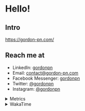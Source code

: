# Hello!

## Intro

<https://gordon-pn.com/>

## Reach me at

- LinkedIn: [gordonpn](https://www.linkedin.com/in/gordonpn/)
- Email: [contact@gordon-pn.com](mailto:contact@gordon-pn.com)
- Facebook Messenger: [gordonpn](https://www.messenger.com/t/Gordonpn)
- Twitter: [@gordonpn](https://twitter.com/Gordonpn)
- Instagram: [@gordonpn](https://www.instagram.com/gordonpn/)

<details>
  <summary>Metrics</summary>

  <img align="center" src="https://github.com/gordonpn/gordonpn/blob/master/github-metrics.svg" alt="GitHub Metrics">

</details>

<details>
  <summary>WakaTime</summary>

  <!--START_SECTION:waka-->
📊 **This Week I Spent My Time On** 

```text
💬 Programming Languages: 
Other                    28 hrs 38 mins      ████████████████████████░   95.98 % 
Java                     34 mins             ░░░░░░░░░░░░░░░░░░░░░░░░░   01.93 % 
TypeScript               19 mins             ░░░░░░░░░░░░░░░░░░░░░░░░░   01.08 % 
Brazil Dependency Config 8 mins              ░░░░░░░░░░░░░░░░░░░░░░░░░   00.46 % 
XML                      5 mins              ░░░░░░░░░░░░░░░░░░░░░░░░░   00.30 % 

🔥 Editors: 
Chrome                   19 hrs 18 mins      ████████████████░░░░░░░░░   64.69 % 
Slack                    4 hrs 16 mins       ████░░░░░░░░░░░░░░░░░░░░░   14.31 % 
iTerm2                   2 hrs 2 mins        ██░░░░░░░░░░░░░░░░░░░░░░░   06.85 % 
Messages                 1 hr 28 mins        █░░░░░░░░░░░░░░░░░░░░░░░░   04.92 % 
IntelliJ IDEA            1 hr 10 mins        █░░░░░░░░░░░░░░░░░░░░░░░░   03.94 % 
```


 Last Updated on 06/06/2025 10:28:37 UTC
<!--END_SECTION:waka-->
</details>
